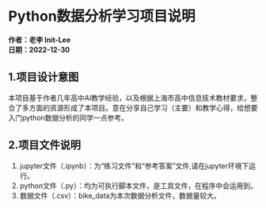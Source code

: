 # Python数据分析学习项目说明

**作者：老李 Init-Lee**<br>
**日期：2022-12-30**

## 1.项目设计意图
本项目基于作者几年高中AI教学经验，以及根据上海市高中信息技术教材要求，整合了多方面的资源形成了本项目。意在分享自己学习（主要）和教学心得，给想要入门python数据分析的同学一点参考。

## 2.项目文件说明
1. jupyter文件（.ipynb）：为“练习文件”和“参考答案”文件,请在jupyter环境下运行。
2. python文件（.py）：均为可执行脚本文件，是工具文件，在程序中会运用到。
3. 数据文件（.csv）：bike_data为本次数据分析文件，数据量较大。


 
